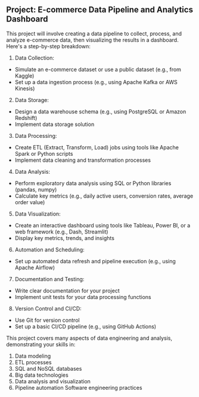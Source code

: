 ## Project: E-commerce Data Pipeline and Analytics Dashboard

This project will involve creating a data pipeline to collect, process, and analyze e-commerce data, then visualizing the results in a dashboard. Here's a step-by-step breakdown:

1. Data Collection:
- Simulate an e-commerce dataset or use a public dataset (e.g., from Kaggle)
- Set up a data ingestion process (e.g., using Apache Kafka or AWS Kinesis)

2. Data Storage:
- Design a data warehouse schema (e.g., using PostgreSQL or Amazon Redshift)
- Implement data storage solution


3. Data Processing:
- Create ETL (Extract, Transform, Load) jobs using tools like Apache Spark or Python scripts
- Implement data cleaning and transformation processes


4. Data Analysis:
- Perform exploratory data analysis using SQL or Python libraries (pandas, numpy)
- Calculate key metrics (e.g., daily active users, conversion rates, average order value)

5. Data Visualization:
- Create an interactive dashboard using tools like Tableau, Power BI, or a web framework (e.g., Dash, Streamlit)
- Display key metrics, trends, and insights

6. Automation and Scheduling:
- Set up automated data refresh and pipeline execution (e.g., using Apache Airflow)

7. Documentation and Testing:
- Write clear documentation for your project
- Implement unit tests for your data processing functions

8. Version Control and CI/CD:
- Use Git for version control
- Set up a basic CI/CD pipeline (e.g., using GitHub Actions)


This project covers many aspects of data engineering and analysis, demonstrating your skills in:

1. Data modeling
2. ETL processes
3. SQL and NoSQL databases
4. Big data technologies
5. Data analysis and visualization
6. Pipeline automation
Software engineering practices
